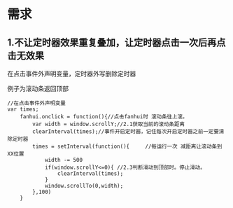 # 需求

## 1.不让定时器效果重复叠加，让定时器点击一次后再点击无效果

在点击事件外声明变量，定时器外写删除定时器

例子为滚动条返回顶部

```
//在点击事件外声明变量
var times;
    fanhui.onclick = function(){//点击fanhui时 滚动条往上滚。
        var width = window.scrollY;//2.1获取当前的滚动条距离
        clearInterval(times);//事件开启定时器，记住每次开启定时器之前一定要清除定时器
        times = setInterval(function(){     //每运行一次 减距离让滚动条到XX位置       
            width -= 500
            if(window.scrollY<=0){ //2.3判断滑动到顶部时。停止滑动。
                clearInterval(times);
            }
            window.scrollTo(0,width);
        },100)
    }
```

